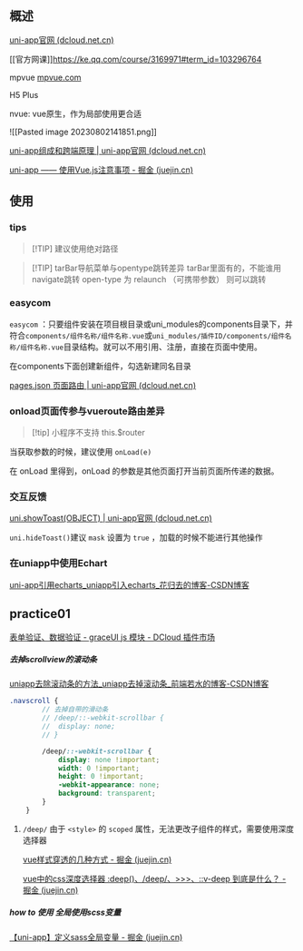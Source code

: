 
## 概述

[uni-app官网 (dcloud.net.cn)](https://uniapp.dcloud.net.cn/resource.html)

[[官方网课]]https://ke.qq.com/course/3169971#term_id=103296764

mpvue [mpvue.com](http://mpvue.com/)

H5 Plus

nvue: vue原生，作为局部使用更合适

![[Pasted image 20230802141851.png]]

[uni-app组成和跨端原理 | uni-app官网 (dcloud.net.cn)](https://uniapp.dcloud.net.cn/tutorial/)

[uni-app —— 使用Vue.js注意事项 - 掘金 (juejin.cn)](https://juejin.cn/post/6881459593868918792?searchId=202308021516166209C4BF362494A4BC06)


## 使用

### tips

 > [!TIP] 建议使用绝对路径

> [!TIP]  tarBar导航菜单与opentype跳转差异
> tarBar里面有的，不能谁用navigate跳转
> open-type 为 relaunch （可携带参数） 则可以跳转


### easycom

`easycom` ：只要组件安装在项目根目录或uni_modules的components目录下，并符合`components/组件名称/组件名称.vue`或`uni_modules/插件ID/components/组件名称/组件名称.vue`目录结构。就可以不用引用、注册，直接在页面中使用。

在components下面创建新组件，勾选新建同名目录

[pages.json 页面路由 | uni-app官网 (dcloud.net.cn)](https://uniapp.dcloud.net.cn/collocation/pages.html#easycom)

### onload页面传参与vueroute路由差异

> [!tip] 小程序不支持 this.$router

当获取参数的时候，建议使用 `onLoad(e)`

在 onLoad 里得到，onLoad 的参数是其他页面打开当前页面所传递的数据。

### 交互反馈

[uni.showToast(OBJECT) | uni-app官网 (dcloud.net.cn)](https://uniapp.dcloud.net.cn/api/ui/prompt.html#showtoast )


` uni.hideToast() `建议 `mask` 设置为 `true` ，加载的时候不能进行其他操作


### 在uniapp中使用Echart

[uni-app引用echarts_uniapp引入echarts_花归去的博客-CSDN博客](https://blog.csdn.net/weixin_42120669/article/details/106123645)

## practice01


[表单验证、数据验证 - graceUI js 模块 - DCloud 插件市场](https://ext.dcloud.net.cn/plugin?id=383)


##### 去掉scrollview的滚动条 
[uniapp去除滚动条的方法_uniapp去掉滚动条_前端若水的博客-CSDN博客](https://blog.csdn.net/qq_37547964/article/details/109530142)

```scss
.navscroll {
		// 去掉自带的滑动条
		// /deep/::-webkit-scrollbar {
		// 	display: none;
		// }

		/deep/::-webkit-scrollbar {
			display: none !important;
			width: 0 !important;
			height: 0 !important;
			-webkit-appearance: none;
			background: transparent;
		}
	}
```

1. `/deep/` 由于 `<style>` 的 `scoped` 属性，无法更改子组件的样式，需要使用深度选择器

	[vue样式穿透的几种方式 - 掘金 (juejin.cn)](https://juejin.cn/post/7090570269495918599)

	[vue中的css深度选择器 :deep(<inner-selector>)、/deep/、>>>、::v-deep 到底是什么？ - 掘金 (juejin.cn)](https://juejin.cn/post/6978781674070884366?searchId=20230809112044596954C1334A692867F2)


##### how to 使用 全局使用scss变量

[【uni-app】定义sass全局变量 - 掘金 (juejin.cn)](https://juejin.cn/post/7165742881649623048)